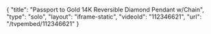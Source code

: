 {
    "title": "Passport to Gold 14K Reversible Diamond Pendant w\/Chain",
    "type": "solo",
    "layout": "iframe-static",
    "videoId": "112346621",
    "url": "\/tvpembed\/112346621"
}